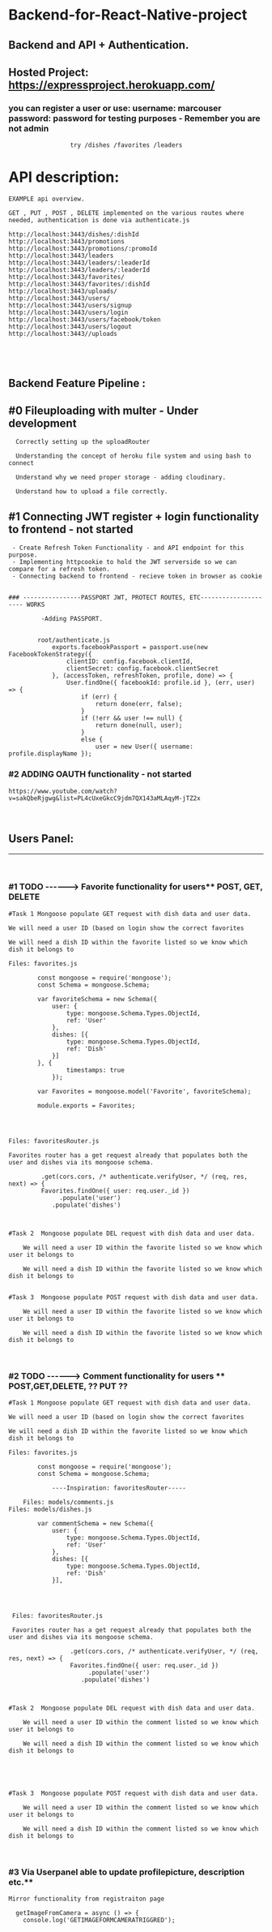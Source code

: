 # Backend-for-React-Native-project 
  ## Backend and API + Authentication.
  
  ## Hosted Project: https://expressproject.herokuapp.com/
  ### you can register a user or use: username: marcouser password: password for testing purposes - Remember you are not admin
 					 try /dishes /favorites /leaders
  
  

 # API description: 
 
    EXAMPLE api overview.

    GET , PUT , POST , DELETE implemented on the various routes where needed, authentication is done via authenticate.js

    http://localhost:3443/dishes/:dishId
    http://localhost:3443/promotions 
    http://localhost:3443/promotions/:promoId
    http://localhost:3443/leaders
    http://localhost:3443/leaders/:leaderId
    http://localhost:3443/leaders/:leaderId
    http://localhost:3443/favorites/
    http://localhost:3443/favorites/:dishId
    http://localhost:3443/uploads/
    http://localhost:3443/users/
    http://localhost:3443/users/signup
    http://localhost:3443/users/login
    http://localhost:3443/users/facebook/token
    http://localhost:3443/users/logout
    http://localhost:3443//uploads
    
    
     
&nbsp;
&nbsp;
&nbsp;
&nbsp;    
&nbsp;
&nbsp;
&nbsp;
&nbsp;

## Backend Feature Pipeline :   


## #0 Fileuploading with multer - Under development
          
	  Correctly setting up the uploadRouter
	  
	  Understanding the concept of heroku file system and using bash to connect
	  
	  Understand why we need proper storage - adding cloudinary.
	  
	  Understand how to upload a file correctly.



## #1 Connecting JWT register + login functionality to frontend - not started

	 - Create Refresh Token Functionality - and API endpoint for this purpose.
	 - Implementing httpcookie to hold the JWT serverside so we can compare for a refresh token.
	 - Connecting backend to frontend - recieve token in browser as cookie 
	 
	 
	### ----------------PASSPORT JWT, PROTECT ROUTES, ETC--------------------- WORKS
	 
			 -Adding PASSPORT.
			

			root/authenticate.js
				exports.facebookPassport = passport.use(new FacebookTokenStrategy({
					clientID: config.facebook.clientId,
					clientSecret: config.facebook.clientSecret
				}, (accessToken, refreshToken, profile, done) => {
					User.findOne({ facebookId: profile.id }, (err, user) => {
						if (err) {
							return done(err, false);
						}
						if (!err && user !== null) {
							return done(null, user);
						}
						else {
							user = new User({ username: profile.displayName });

		



### #2 ADDING OAUTH functionality - not started

	https://www.youtube.com/watch?v=sakQbeRjgwg&list=PL4cUxeGkcC9jdm7QX143aMLAqyM-jTZ2x



&nbsp;
&nbsp;
&nbsp;
&nbsp;
&nbsp;
&nbsp;
## Users Panel:

________________________________________
&nbsp;
&nbsp;
&nbsp;
	  
### #1 TODO ------> Favorite functionality for users** POST, GET, DELETE


	#Task 1 Mongoose populate GET request with dish data and user data.
	
	We will need a user ID (based on login show the correct favorites
	
	We will need a dish ID within the favorite listed so we know which dish it belongs to
	
	Files: favorites.js

			const mongoose = require('mongoose');
			const Schema = mongoose.Schema;

			var favoriteSchema = new Schema({
				user: {
					type: mongoose.Schema.Types.ObjectId,
					ref: 'User'
				},
				dishes: [{
					type: mongoose.Schema.Types.ObjectId,
					ref: 'Dish'
				}]
			}, {
					timestamps: true
				});

			var Favorites = mongoose.model('Favorite', favoriteSchema);

			module.exports = Favorites;


		
		
	Files: favoritesRouter.js
	
	Favorites router has a get request already that populates both the user and dishes via its mongoose schema.
	
			 .get(cors.cors, /* authenticate.verifyUser, */ (req, res, next) => {
			 Favorites.findOne({ user: req.user._id })
				  .populate('user')
				.populate('dishes')

	

  	#Task 2  Mongoose populate DEL request with dish data and user data.
	
		We will need a user ID within the favorite listed so we know which user it belongs to

		We will need a dish ID within the favorite listed so we know which dish it belongs to
 

	#Task 3  Mongoose populate POST request with dish data and user data.
	
		We will need a user ID within the favorite listed so we know which user it belongs to

		We will need a dish ID within the favorite listed so we know which dish it belongs to
		
&nbsp;
&nbsp;
&nbsp;

### #2 TODO ------> Comment functionality for users ** POST,GET,DELETE, ?? PUT ??
			


	#Task 1 Mongoose populate GET request with dish data and user data.
	
	We will need a user ID (based on login show the correct favorites
	
	We will need a dish ID within the favorite listed so we know which dish it belongs to
	
	Files: favorites.js

			const mongoose = require('mongoose');
			const Schema = mongoose.Schema;

				----Inspiration: favoritesRouter-----

        Files: models/comments.js 
	Files: models/dishes.js 

			var commentSchema = new Schema({
				user: {
					type: mongoose.Schema.Types.ObjectId,
					ref: 'User'
				},
				dishes: [{
					type: mongoose.Schema.Types.ObjectId,
					ref: 'Dish'
				}],




	 Files: favoritesRouter.js

	 Favorites router has a get request already that populates both the user and dishes via its mongoose schema.

					 .get(cors.cors, /* authenticate.verifyUser, */ (req, res, next) => {
					 Favorites.findOne({ user: req.user._id })
						  .populate('user')
						.populate('dishes')

	

  	#Task 2  Mongoose populate DEL request with dish data and user data.
	
		We will need a user ID within the comment listed so we know which user it belongs to

		We will need a dish ID within the comment listed so we know which dish it belongs to





	#Task 3  Mongoose populate POST request with dish data and user data.
	
		We will need a user ID within the comment listed so we know which user it belongs to

		We will need a dish ID within the comment listed so we know which dish it belongs to
		


&nbsp;
&nbsp;
&nbsp;

### #3 Via Userpanel able to update profilepicture, description etc.**  

	Mirror functionality from registraiton page 
	
	  getImageFromCamera = async () => {
	    console.log('GETIMAGEFORMCAMERATRIGGRED');
	    
&nbsp;
&nbsp;   
&nbsp;
     
&nbsp;
&nbsp;
&nbsp;
&nbsp;    
&nbsp;
&nbsp;
&nbsp;
&nbsp;
&nbsp;
&nbsp;
&nbsp;
&nbsp;    
&nbsp;
&nbsp;
&nbsp;
&nbsp;
  

# Devlog 


### HTTPS SECURE CONNECTION TO API  WORKS
	
				root/app.js
				
				// Secure traffic only
				app.all('*', (req, res, next) => {
				  if (req.secure) {
				    return next();
				  }
				  else {
				    res.redirect(307, 'https://' + req.hostname + ':' + app.get('secPort') + req.url);
				  }
				});
				
				
				wwww/bin
				
				/**
				 * Create HTTPS server.
				 */

				var options = {
				  key: fs.readFileSync(__dirname + '/private.key'),
				  cert: fs.readFileSync(__dirname + '/certificate.pem')
				};

				var secureServer = https.createServer(options, app);

				/**
				 * Listen on provided port, on all network interfaces.
				 */

				secureServer.listen(app.get('secPort'), () => {
				  console.log('Secure Server listening on port ', app.get('secPort'));
				});
				secureServer.on('error', onError);
				secureServer.on('listening', onListening);

				/**

	
	
### Mongoose Populatio WORKS
	
			/models/user.js

			- express support for user registration and authentication -implemented



	
### CORS for express server WORKS.
		
			Check cors.js under routes under Devbranch -implemented


			Whitelisting our HTTPS proxy

			const whitelist = ['http://localhost:3000', 'https://localhost:3443'];


### Added CRUD functionality for Dishes and Leaders + Promotions + Single / :id - works
	
			/routes/leaderRouter.js -implemented

			LeaderRouter.route('/')
			    .options(cors.cors, (req, res) => { res.sendStatus(200); })
			    .get(cors.cors, (req, res, next) => {
				Leaders.find({})
				    .then((leaders) => {
					res.statusCode = 200;
					res.setHeader('Content-Type', 'application/json');
					res.json(leaders);
				    }, (err) => next(err))
				    .catch((err) => next(err));
			    })
			    .post(cors.cors, authenticate.verifyUser, authenticate.verifyAdmin, (req, res, next) => {
				Leaders.create(req.body)
				    .then((leader) => {
					console.log('Leader Created ', leaders);
					res.statusCode = 200;
					res.setHeader('Content-Type', 'application/json');
					res.json(leaders);
				    }, (err) => next(err))
				    .catch((err) => next(err));
			    })
	


	      
### Verify Admin and Verify User WORKS

		  ####   Authentication based on being an admin or not. -implemented - works

		
		    // Check if user is logged in
		   
		   		exports.verifyUser = passport.authenticate('jwt', { session: false })  - works
		
		    //Check if a verified ordinary user also has Admin privileges.
		    
				exports.verifyAdmin = function (req, res, next) {
	


		Admin based management, being able to see a user list -implemented  - Works


		Admin allowed see and flag dishes as featured or not. -implemented  - Works

		
		Admin can see and flag leaders as featured for the frontpage  -implemented  - Works


		TODO ------>	Admin allowed / able to upload files, such as images when creating new dishes. -implemented  - NOT TESTED


		TODO ------>	Admin can  GET all the registered users' information  -implemented - Works
			
			
			
			#####Example from routes/dishRouter.js

			.post(cors.corsWithOptions, authenticate.verifyUser, authenticate.verifyAdmin, (req, res, next) => {
				...... 
				}
	
	
	
    

&nbsp;
&nbsp;
&nbsp;

# API usage guide 


# Make sure to check baseURLS in each project matches the exposed URL

    https://github.com/xAirx/Coursera-UniversityofHK-ReactNative/blob/master/ReactNative/confusion/shared/baseurl.js


    https://github.com/xAirx/Coursera-UniversityofHK-React/blob/master/confusion/src/shared/baseUrl.js
    
    
    --------- HOSTING --------
    
    https://medium.com/make-school/how-to-deploy-your-node-js-mongodb-app-to-the-web-using-heroku-63d4bccf2675 



# Starting Server & MongoDB 


	brew services list

	brew services stop mongodb-community 

	brew services start mongodb-community 



	########Mongo <-- access DB

	########Yarn start
	
	

	Commands: write help :D


	See active processes sudo lsof -iTCP -sTCP:LISTEN -n -P   


	sudo lsof -iTCP -sTCP:LISTEN | grep mongo

	show dbs
	use <db name>
	show collections
	choose your collection and type the following to see all contents of that collection:
	db.collectionName.find()


	> show dbs
	admin      0.000GB
	conFusion  0.000GB
	config     0.000GB
	local      0.000GB
	test       0.000GB

	> use conFusion
	switched to db conFusion

	> show collections
	dishes
	leaders
	promos
	users

	> db.leaders.find()
	{ "_id" : ObjectId("5dc03f889ec7ab72ab8070d7"), "featured" : true, "name" : "Alberto Somayya", "image" : "images/alberto.png", "designation" : "Executive Chef", "abbr" : "EC", "description" : "Award winning three-star Michelin chef with wide International experience having worked closely with whos-who in the culinary world, he specializes in creating mouthwatering Indo-Italian fusion experiences. He says, Put together the cuisines from the two craziest cultures, and you get a winning hit! Amma Mia!", "feedback" : [ { "_id" : ObjectId("5dc040b0e5b472733ca44b98"), "rating" : 3, "comment" : "Eat it, just eat it!", "author" : "Michael Jaikishan", "updatedAt" : ISODate("2019-11-04T15:16:00.435Z"), "createdAt" : ISODate("2019-11-04T15:16:00.435Z") } ], "createdAt" : ISODate("2019-11-04T15:11:04.315Z"), "updatedAt" : ISODate("2019-11-04T15:16:00.435Z"), "__v" : 0 }> 



 # User manual (for myself mainly)

	###Remove a user via mongo CLI 

		use conFusion server

		db.users.find()

		Example: db.users.remove({username :"  "}, {justOne:true})


	###using mongoDBCompass
		￼

![](https://imgur.com/6yjKsJp.png)

	
	
	###Register user 


		With CLI:

		Example: db.users.insert({“firstname: admin, “password”: “password”, “admin”: “false”})


		With Postman:

		https://localhost:3443/users/signup

![](https://imgur.com/IOLA55p.png)


	###Register admin 

		If we want to register an admin we have to do it either via CLI or via the mongoDB compass.


		 ###### Do not do it with CLI:

				// This makes the userdata appear as cleartext and not encrypted
				// hash and salt is automatically added by passportLocalMongooose.

				WORKS: db.users.insert({"username": "adminx", "password": "password", "admin": true})



		##### To register an user via postman 

				Via postman requires you to be logged in as admin

			
![](https://imgur.com/GTxXts2.png)
![](https://imgur.com/jodIRxv.png)

				Even if you pass admin as true via the postman call its not enabled.



		###### Via MongoDBCompass OR CLI ( Ensure only ADMINS can do it).


			To Update an existing user:

			db.users.update({“username”: “admin”}, {$set: {“admin”:true}})




		##### Login 
![](https://imgur.com/XmZFakp.png)
![](https://imgur.com/eKZ9R29.png)
		
		                ##### VerifyAdmin and VerifyUser works


			
				Getting /users/ <— Admin protected route
				
![](https://imgur.com/c2yGeEE.png)



			
				POST /Dishes <- Admin protected
				
				
 ![](https://imgur.com/HhGN4CS.png)
				

		

&nbsp;
&nbsp;
&nbsp;
&nbsp;
&nbsp;
&nbsp;
&nbsp;
     

       
## Part 1 :

         * Created a Node module using Express router to support the routes for the products REST API. - done
         * Created a Node module using Express router to support the routes for the promotions REST API. -done 
         * Created a Node module using Express router to support the routes for the leaders REST API. -done 


           Objective 1 

        * The REST API supports GET, PUT, POST and DELETE operations on /products/:dishId end point. -done 


           Objective 2 

         * The new Node module, promoRouter is implemented and used to support the /promotions end point. -done 

         The REST API supports GET, PUT, POST and DELETE operations on /promotions and GET, PUT, POST and DELETE operations on /promotions/:promoId end points. -done 


           Objective 3 

         * The new Node module, leaderRouter is implemented and used to support the /leaders end point. -done 

         The REST API supports GET, PUT, POST and DELETE operations on /leadership and GET, PUT, POST and DELETE operations on /leaders/:leaderId end points. -done

## Part 2 :

        Architecture and REST API and endpoints. - done


           Objectives:

        * Designing the overall architecture of application, from the front-end to the back-end.  apportioned the responsibilities to the front-end and back-end.  - done

        * Design an appropriate REST API that should be supported by server-side. A good design would enable ease of implementation of both the front-end and the back-end and facilitate seamless communication.  - done

        * Decide on the database schemas and the structure of the data, depending upon the database technology to implement the persistence of server-side data  - done

        * Design the business logic to be implemented on the server-side to support the needs of the front-end.  - done

       * Implemented the Promotions schema and model - done

       * Implement a REST API to support the /promotions endpoint, and the /promotions/:promoId endpoint enabling the interaction with the MongoDB database  - done

       * Implemented the Leaders schema and model  - done

       * Implement a REST API to support the /leaders endpoint, and the /leaders/:leaderId endpoint enabling the interaction with the MongoDB database - done


       Task 1 - done
           * The Promotions schema and model correctly supports all the fields as per the example document given above - done
           * The label field is set to an empty string by default - done
           * The price schema is be supported with a new SchemaType called Currency. - done
           * The REST API endpoints /promotions and /promotions/:promoId are implemented to interact with the MongoDB database - done

       Task 2 - done
           * The Leaders schema and model correctly supports all the fields as per the example document given above. - done
           * The REST API endpoints /leaders and /leaders/:leaderId are implemented to interact with the MongoDB database - done


## Part 3 :

       User Authentication

       * Check if a verified ordinary user also has Admin privileges. -done
       * Allow any one to perform GET operations -done
       * Allow only an Admin to perform POST, PUT and DELETE operations -done
       * Allow an Admin to be able to GET all the registered users' information from the database -done
       * Allow a registered user to submit comments (already completed), update a submitted comment and delete a submitted comment. The user should be restricted to perform such operations only on his/her own comments. No user or even the Admin can edit or delete the comments submitted by other users. -done


        update all the routes in the REST API to ensure that only the Admins can perform POST, PUT and DELETE operations. Update the code for all the    routers to support this. These operations should be supported for the following end points:
       -done

       * POST, PUT and DELETE operations on /products and /products/:dishId -done
       * DELETE operation on /products/:dishId/comments -done
       * POST, PUT and DELETE operations on /promotions and /promotions/:promoId -done
       * POST, PUT and DELETE operations on /leaders and /leaders/:leaderId -done
    

## Part 4 :

   ## Backend as a service


        Make sure that when user is created with registration HASH the password in the mongodb. - PASSPORT(Mongoose) Handles   this. -done

        Admin allowed / able to perform POST, PUT and DELETE operations -done

        /Admin route will give redirect 403, if you are not logged in as admin  -done
        https://tylermcginnis.com/react-router-protected-routes-authentication/


    * Allowed users to select a dish as their favorite, and add it to the list of favorites that are saved on the server. -done
    
    * Allowed users to retrieve the list of their favorite products from the server -done
    
    * Delete one or all of their favorite products from their favorites list on the server. -done


      * When the user does a GET operation on '/favorites',   populate the user information and the products information before returning the favorites to the user. -done
    
    * When the user does a POST operation on '/favorites' by including [{"_id":"dish ObjectId"}, . . ., {"_id":"dish ObjectId"}] in the body of the message,   (a) create a favorite document if such a document corresponding to this user does not already exist in the system, (b) add the products specified in the body of the message to the list of favorite products for the user, if the products do not already exists in the list of favorites. -done
    
    * When the user performs a DELETE operation on '/favorites',  delete the list of favorites corresponding to the user, by deleting the favorite document corresponding to this user from the collection. -done
    
    * When the user performs a POST operation on '/favorites/:dishId', then   add the specified dish to the list of the user's list of favorite products, if the dish is not already in the list of favorite products. -done
    
    * When the user performs a DELETE operation on '/favorites/:dishId', then  remove the specified dish from the list of the user's list of favorite products. -done
    
    * A new favoriteSchema and Favorites model has been correctly implemented to take advantage of Mongoose Population support to track the users and the list of favorite products using their ObjectIds in the favoriteSchema and Favorites model. -done
    
    * The GET, POST and DELETE operations are well supported as per the specifications above -done
    
    * The app.js has been updated to support the new route. -done




  
   ### Goals:

    Describe the use of Node for server-side development
    Create a Node application
    Demonstrate the use of Node modules in developing a Node application
    Develop a simple REST API server using the Express framework
    
    Demonstrate an understanding of data persistence using a database
    Design persistent data storage based on MongoDB, a NoSQL database
    Develop schemas and models for data storage using Mongoose
    Combine the REST API and the data persistance layer for a full-fledged server implementation
    
    Demonstrate the need for user authentication
    Evaluate varioius alternative approaches for supporting user authentication
    Develop a comprehensive user authentication system using Passport
    Develop a secure server based on the HTTPS protocol
    

     REST API with express mongodb and Mongoose -done
     
     User login and authentication -done
     
     Basic Authentication -done
      
     Explore Cookies, Express, Sessions and error handling. -done
     
     Mongoose Population -done
     
     HTTPS and Secure Communication -done  (LOCAL ONLY) heroku costs money bin/www disabled, port set in app.js....     
     
     - Implemented Certificates - done (LOCAL ONLY) heroku costs money bin/www disabled, port set in app.js....  
     
     
&nbsp;
&nbsp;
&nbsp;
&nbsp;
